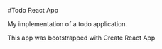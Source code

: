 #Todo React App

My implementation of a todo application.

This app was bootstrapped with Create React App
